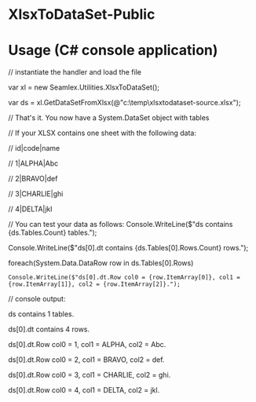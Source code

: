 # XlsxToDataSet-Public

# Usage (C# console application)

// instantiate the handler and load the file

var xl = new Seamlex.Utilities.XlsxToDataSet();

var ds = xl.GetDataSetFromXlsx(@"c:\temp\xlsxtodataset-source.xlsx");


// That's it.  You now have a System.DataSet object with tables



// If your XLSX contains one sheet with the following data:

// id|code|name

// 1|ALPHA|Abc

// 2|BRAVO|def

// 3|CHARLIE|ghi

// 4|DELTA|jkl


// You can test your data as follows:
Console.WriteLine($"ds contains {ds.Tables.Count} tables.");

Console.WriteLine($"ds[0].dt contains {ds.Tables[0].Rows.Count} rows.");

foreach(System.Data.DataRow row in ds.Tables[0].Rows)

    Console.WriteLine($"ds[0].dt.Row col0 = {row.ItemArray[0]}, col1 = {row.ItemArray[1]}, col2 = {row.ItemArray[2]}.");
    


// console output:

ds contains 1 tables.

ds[0].dt contains 4 rows.

ds[0].dt.Row col0 = 1, col1 = ALPHA, col2 = Abc.

ds[0].dt.Row col0 = 2, col1 = BRAVO, col2 = def.

ds[0].dt.Row col0 = 3, col1 = CHARLIE, col2 = ghi.

ds[0].dt.Row col0 = 4, col1 = DELTA, col2 = jkl.

